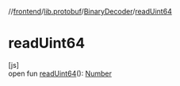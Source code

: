 //[frontend](../../../index.md)/[lib.protobuf](../index.md)/[BinaryDecoder](index.md)/[readUint64](read-uint64.md)

# readUint64

[js]\
open fun [readUint64](read-uint64.md)(): [Number](https://kotlinlang.org/api/latest/jvm/stdlib/kotlin/-number/index.html)
